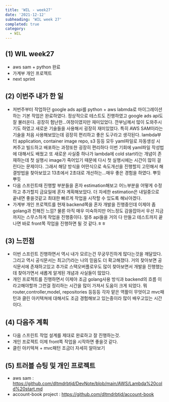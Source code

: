 ```yaml
---
title: 'WIL - week27'
date: '2021-12-12'
subheading: 'WIL week 27'
completed: true
category:
  - WIL
---
```


## (1) WIL week27

- aws sam + python 완료
- 가계부 개인 프로젝트
- next sprint

## (2) 이번주 내가 한 일

- 저번주부터 작업하던 google ads api를 python + aws labmda로 마이그레이션 하는 기본 작업은 완료하였다. 정상적으로 테스트도 진행하였고 google ads api도 잘 불러온다. 굉장히 험난한...여정이였지만 재미있었다. 깐부님께서 많이 도와주시기도 하였고 새로운 기술들을 사용해서 굉장히 재미있었다. 특히 AWS SAM이라는 기술을 처음 사용해보았는데 굉장히 편리하고 좋은 도구라고 생각된다. lambda부터 application, container image repo, s3 등등 모두 yaml파일로 자동생성 시켜주고 빌드하고 배포하는 과정또한 굉장히 편리하다 이번 기회에 yaml파일 작성법에 대해서도 배웠고 또 새로운 사실중 하나가 lambda에 cold start라는 개념이 존재하는데 첫 실행시 image가 죽어있기 때문에 다시 첫 실행시에는 시간이 많이 걸린다는 문제이다. 그래서 해당 방식을 어떤식으로 속도개선을 진행할지 고민해서 해결방법을 찾아보았고 13초에서 2초대로 개선하는...매우 좋은 경험을 하였다. 뿌듯뿌듯
- 다음 스프린트때 진행할 부분들을 혼자 estimation해보고 어느부분을 어떻게 수정하고 추가할지 금요일에 혼자 계획해보았다. 더 자세한 estimation은 내일중으로 끝내면 좋을것같고 최대한 빠르게 작업을 시작할 수 있도록 해놔야겠다.
- 가계부 개인 프로젝트를 현재 backend쪽을 혼자 개발을 진행중인데 이제야 좀 golang과 친해진 느낌? 물론 아직 매우 미숙하지만 어느정도 감을잡아서 우선 지금까지는 스무스하게 작업을 진행중이다. 얼추 api들을 거의 다 만들고 테스트까지 끝나면 바로 front쪽 작업을 진행하면 될 것 같다.ㅎㅎ

## (3) 느낀점

- 이번 스프린트 진행하면서 역시 내가 모르는건 무궁무진하게 많다는것을 깨달았다. 그리고 역시 공식문서는 최고(?)라는 나의 믿음도 더 확고해졌다. 거의 찾아보면 공식문서에 존재하고있고 추가로 스택오버플로우도 많이 찾아보면서 개발을 진행했는데 찾아가면서 새롭게 알게된 개념과 사실들이 많았다.
- 개인 프로젝트를 진행하면서 이제야 조금 golang사용 방식과 backend의 흐름 이라고해야할까 그런걸 정리하는 시간을 많이 가져서 도움이 크게 되었다. 뭐 router,controller,model, repositories 등등등 각자 맡은 역활이 무엇이고 mvc패턴과 클린 아키텍쳐에 대해서도 조금 경험해보고 있는중이라 많이 배우고있는 시간이다.

## (4) 다음주 계획

- 다음 스프린트 작업 설계를 제대로 완료하고 잘 진행하는것.
- 개인 프로젝트 이제 front쪽 작업을 시작하면 좋을것 같다.
- 클린 아키텍쳐 + mvc패턴 조금더 자세히 알아보기

## (5) 트러블 슈팅 및 개인 프로젝트

- aws sam : https://github.com/dltmdrbtjd/DevNote/blob/main/AWS/Lambda%20cold%20start.md
- account-book project : https://github.com/dltmdrbtjd/account-book
